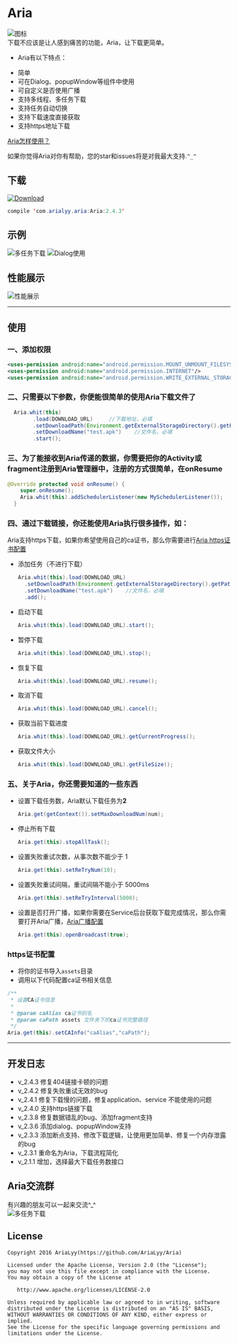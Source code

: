 # Aria
![图标](https://github.com/AriaLyy/DownloadUtil/blob/v_2.0/app/src/main/res/mipmap-hdpi/ic_launcher.png)</br>
下载不应该是让人感到痛苦的功能，Aria，让下载更简单。</br>
+ Aria有以下特点：
 - 简单
 - 可在Dialog、popupWindow等组件中使用
 - 可自定义是否使用广播
 - 支持多线程、多任务下载
 - 支持任务自动切换
 - 支持下载速度直接获取
 - 支持https地址下载

[Aria怎样使用？](#使用)

如果你觉得Aria对你有帮助，您的star和issues将是对我最大支持.`^_^`

## 下载
[![Download](https://api.bintray.com/packages/arialyy/maven/Aria/images/download.svg)](https://bintray.com/arialyy/maven/Aria/_latestVersion)</br>
```java
compile 'com.arialyy.aria:Aria:2.4.3'
```

## 示例
![多任务下载](https://github.com/AriaLyy/DownloadUtil/blob/v_2.0/img/download_img.gif)
![Dialog使用](https://github.com/AriaLyy/DownloadUtil/blob/v_2.0/img/dialog_use.gif "")

## 性能展示
![性能展示](https://github.com/AriaLyy/DownloadUtil/blob/v_2.0/img/performance.png)

***
## 使用
### 一、添加权限
```xml
<uses-permission android:name="android.permission.MOUNT_UNMOUNT_FILESYSTEMS"/>
<uses-permission android:name="android.permission.INTERNET"/>
<uses-permission android:name="android.permission.WRITE_EXTERNAL_STORAGE"/>
```
### 二、只需要以下参数，你便能很简单的使用Aria下载文件了
```java
  Aria.whit(this)
        .load(DOWNLOAD_URL)		//下载地址，必填
        .setDownloadPath(Environment.getExternalStorageDirectory().getPath() + "/test.apk")	//文件保存路径，必填
        .setDownloadName("test.apk")	//文件名，必填
        .start();
```
### 三、为了能接收到Aria传递的数据，你需要把你的Activity或fragment注册到Aria管理器中，注册的方式很简单，在onResume
```java
@Override protected void onResume() {
    super.onResume();
    Aria.whit(this).addSchedulerListener(new MySchedulerListener());
  }
```
### 四、通过下载链接，你还能使用Aria执行很多操作，如：
Aria支持https下载，如果你希望使用自己的ca证书，那么你需要进行[Aria https证书配置](#https证书配置)
- 添加任务（不进行下载）

  ```java
  Aria.whit(this).load(DOWNLOAD_URL)
    .setDownloadPath(Environment.getExternalStorageDirectory().getPath() + "/test.apk")	//文件保存路径，必填
    .setDownloadName("test.apk")	//文件名，必填
    .add();
	```
- 启动下载

  ```java
  Aria.whit(this).load(DOWNLOAD_URL).start();
  ```
- 暂停下载

  ```java
  Aria.whit(this).load(DOWNLOAD_URL).stop();
  ```
- 恢复下载

  ```java
  Aria.whit(this).load(DOWNLOAD_URL).resume();
  ```
- 取消下载

  ```java
  Aria.whit(this).load(DOWNLOAD_URL).cancel();
  ```
- 获取当前下载进度

  ```java
  Aria.whit(this).load(DOWNLOAD_URL).getCurrentProgress();
  ```
- 获取文件大小

  ```java
  Aria.whit(this).load(DOWNLOAD_URL).getFileSize();
  ```

### 五、关于Aria，你还需要知道的一些东西
- 设置下载任务数，Aria默认下载任务为**2**

  ```java
  Aria.get(getContext()).setMaxDownloadNum(num);
  ```
- 停止所有下载

  ```java
  Aria.get(this).stopAllTask();
  ```
- 设置失败重试次数，从事次数不能少于 1

  ```java
  Aria.get(this).setReTryNum(10);
  ```
- 设置失败重试间隔，重试间隔不能小于 5000ms

  ```java
  Aria.get(this).setReTryInterval(5000);
  ```
- 设置是否打开广播，如果你需要在Service后台获取下载完成情况，那么你需要打开Aria广播，[Aria广播配置](https://github.com/AriaLyy/Aria/blob/v_2.0/BroadCast.md)

  ```java
  Aria.get(this).openBroadcast(true);
  ```

### https证书配置
  + 将你的证书导入`assets`目录
  + 调用以下代码配置ca证书相关信息

  ```java
  /**
   * 设置CA证书信息
   *
   * @param caAlias ca证书别名
   * @param caPath assets 文件夹下的ca证书完整路径
   */
  Aria.get(this).setCAInfo("caAlias","caPath");
  ```

***

## 开发日志
 + v_2.4.3 修复404链接卡顿的问题
 + v_2.4.2 修复失败重试无效的bug
 + v_2.4.1 修复下载慢的问题，修复application、service 不能使用的问题
 + v_2.4.0 支持https链接下载
 + v_2.3.8 修复数据错乱的bug、添加fragment支持
 + v_2.3.6 添加dialog、popupWindow支持
 + v_2.3.3 添加断点支持、修改下载逻辑，让使用更加简单、修复一个内存泄露的bug
 + v_2.3.1 重命名为Aria，下载流程简化
 + v_2.1.1 增加，选择最大下载任务数接口

## Aria交流群
有兴趣的朋友可以一起来交流^_^</br>
![多任务下载](https://github.com/AriaLyy/DownloadUtil/blob/master/img/qq_qun.png)

License
-------

    Copyright 2016 AriaLyy(https://github.com/AriaLyy/Aria)

    Licensed under the Apache License, Version 2.0 (the "License");
    you may not use this file except in compliance with the License.
    You may obtain a copy of the License at

       http://www.apache.org/licenses/LICENSE-2.0

    Unless required by applicable law or agreed to in writing, software
    distributed under the License is distributed on an "AS IS" BASIS,
    WITHOUT WARRANTIES OR CONDITIONS OF ANY KIND, either express or implied.
    See the License for the specific language governing permissions and
    limitations under the License.
